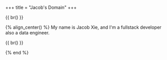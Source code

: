 +++
title = "Jacob's Domain"
+++

{{ br() }}

{% align_center() %}
My name is Jacob Xie, and I'm a fullstack developer also a data engineer.

{{ br() }}

{% end %}
